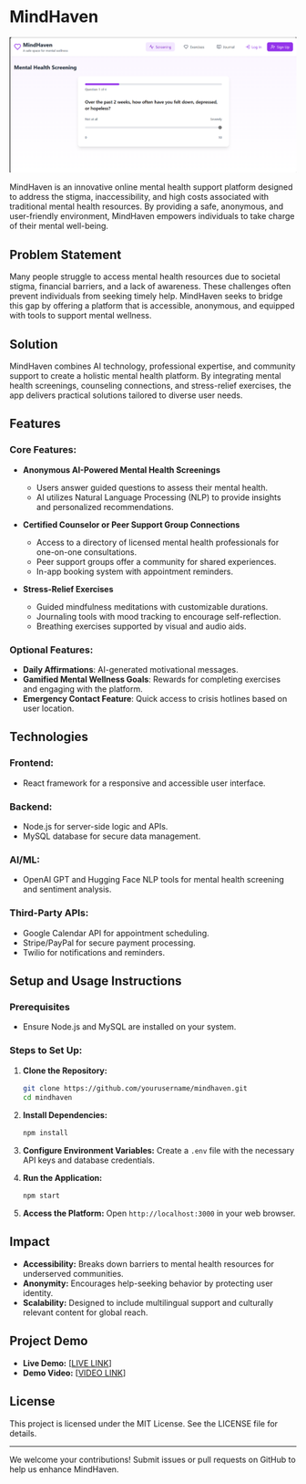 # MindHaven

![MindHavenWebsite](screenshot.PNG)

MindHaven is an innovative online mental health support platform designed to address the stigma, inaccessibility, and high costs associated with traditional mental health resources. By providing a safe, anonymous, and user-friendly environment, MindHaven empowers individuals to take charge of their mental well-being.

## Problem Statement
Many people struggle to access mental health resources due to societal stigma, financial barriers, and a lack of awareness. These challenges often prevent individuals from seeking timely help. MindHaven seeks to bridge this gap by offering a platform that is accessible, anonymous, and equipped with tools to support mental wellness.

## Solution
MindHaven combines AI technology, professional expertise, and community support to create a holistic mental health platform. By integrating mental health screenings, counseling connections, and stress-relief exercises, the app delivers practical solutions tailored to diverse user needs.

## Features

### Core Features:
- **Anonymous AI-Powered Mental Health Screenings**
  - Users answer guided questions to assess their mental health.
  - AI utilizes Natural Language Processing (NLP) to provide insights and personalized recommendations.

- **Certified Counselor or Peer Support Group Connections**
  - Access to a directory of licensed mental health professionals for one-on-one consultations.
  - Peer support groups offer a community for shared experiences.
  - In-app booking system with appointment reminders.

- **Stress-Relief Exercises**
  - Guided mindfulness meditations with customizable durations.
  - Journaling tools with mood tracking to encourage self-reflection.
  - Breathing exercises supported by visual and audio aids.

### Optional Features:
- **Daily Affirmations**: AI-generated motivational messages.
- **Gamified Mental Wellness Goals**: Rewards for completing exercises and engaging with the platform.
- **Emergency Contact Feature**: Quick access to crisis hotlines based on user location.

## Technologies

### Frontend:
- React framework for a responsive and accessible user interface.

### Backend:
- Node.js for server-side logic and APIs.
- MySQL database for secure data management.

### AI/ML:
- OpenAI GPT and Hugging Face NLP tools for mental health screening and sentiment analysis.

### Third-Party APIs:
- Google Calendar API for appointment scheduling.
- Stripe/PayPal for secure payment processing.
- Twilio for notifications and reminders.

## Setup and Usage Instructions

### Prerequisites
- Ensure Node.js and MySQL are installed on your system.

### Steps to Set Up:
1. **Clone the Repository:**
   ```bash
   git clone https://github.com/yourusername/mindhaven.git
   cd mindhaven
   ```

2. **Install Dependencies:**
   ```bash
   npm install
   ```

3. **Configure Environment Variables:**
   Create a `.env` file with the necessary API keys and database credentials.

4. **Run the Application:**
   ```bash
   npm start
   ```

5. **Access the Platform:**
   Open `http://localhost:3000` in your web browser.

## Impact
- **Accessibility:** Breaks down barriers to mental health resources for underserved communities.
- **Anonymity:** Encourages help-seeking behavior by protecting user identity.
- **Scalability:** Designed to include multilingual support and culturally relevant content for global reach.

## Project Demo
- **Live Demo:** [[LIVE LINK](https://mind-haven-ai.vercel.app/)]
- **Demo Video:** [[VIDEO LINK](https://vimeo.com/1049636866?share=copy)]

## License
This project is licensed under the MIT License. See the LICENSE file for details.

---
We welcome your contributions! Submit issues or pull requests on GitHub to help us enhance MindHaven.
